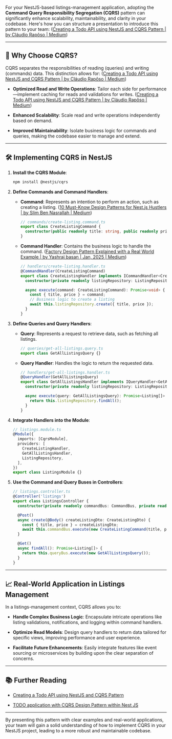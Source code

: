 
For your NestJS-based listings-management application, adopting the **Command Query Responsibility Segregation (CQRS)** pattern can significantly enhance scalability, maintainability, and clarity in your codebase. Here's how you can structure a presentation to introduce this pattern to your team: ([Creating a Todo API using NestJS and CQRS Pattern | by Cláudio Rapôso | Medium](https://engcfraposo.medium.com/creating-a-todo-api-using-nestjs-and-cqrs-pattern-8dd27dec9182?utm_source=chatgpt.com))

---

## 🧠 Why Choose CQRS?

CQRS separates the responsibilities of reading (queries) and writing (commands) data. This distinction allows for: ([Creating a Todo API using NestJS and CQRS Pattern | by Cláudio Rapôso | Medium](https://engcfraposo.medium.com/creating-a-todo-api-using-nestjs-and-cqrs-pattern-8dd27dec9182?utm_source=chatgpt.com))

- **Optimized Read and Write Operations**: Tailor each side for performance—implement caching for reads and validations for writes. ([Creating a Todo API using NestJS and CQRS Pattern | by Cláudio Rapôso | Medium](https://engcfraposo.medium.com/creating-a-todo-api-using-nestjs-and-cqrs-pattern-8dd27dec9182?utm_source=chatgpt.com))
    
- **Enhanced Scalability**: Scale read and write operations independently based on demand.
    
- **Improved Maintainability**: Isolate business logic for commands and queries, making the codebase easier to manage and extend.
    

---

## 🛠️ Implementing CQRS in NestJS

1. **Install the CQRS Module**:
    
    ```bash
    npm install @nestjs/cqrs
    ```
    
2. **Define Commands and Command Handlers**:
    
    - **Command**: Represents an intention to perform an action, such as creating a listing. ([10 Must-Know Design Patterns for Nest.js Hustlers | by Slim Ben Nasrallah | Medium](https://medium.com/%40slimbennasrallah_89177/10-must-know-design-patterns-for-nest-js-hustlers-b25277f5203b?utm_source=chatgpt.com))
        
        ```typescript
        // commands/create-listing.command.ts
        export class CreateListingCommand {
          constructor(public readonly title: string, public readonly price: number) {}
        }
        ```
        
    - **Command Handler**: Contains the business logic to handle the command. ([Factory Design Pattern Explained with a Real World Example | by Yashraj basan | Jan, 2025 | Medium](https://basanyash627.medium.com/factory-design-pattern-simplified-with-a-real-world-node-example-f73352b4a61d?utm_source=chatgpt.com))
        
        ```typescript
        // handlers/create-listing.handler.ts
        @CommandHandler(CreateListingCommand)
        export class CreateListingHandler implements ICommandHandler<CreateListingCommand> {
          constructor(private readonly listingRepository: ListingRepository) {}
        
          async execute(command: CreateListingCommand): Promise<void> {
            const { title, price } = command;
            // Business logic to create a listing
            await this.listingRepository.create({ title, price });
          }
        }
        ```
        
3. **Define Queries and Query Handlers**:
    
    - **Query**: Represents a request to retrieve data, such as fetching all listings.
        
        ```typescript
        // queries/get-all-listings.query.ts
        export class GetAllListingsQuery {}
        ```
        
    - **Query Handler**: Handles the logic to return the requested data.
        
        ```typescript
        // handlers/get-all-listings.handler.ts
        @QueryHandler(GetAllListingsQuery)
        export class GetAllListingsHandler implements IQueryHandler<GetAllListingsQuery> {
          constructor(private readonly listingRepository: ListingRepository) {}
        
          async execute(query: GetAllListingsQuery): Promise<Listing[]> {
            return this.listingRepository.findAll();
          }
        }
        ```
        
4. **Integrate Handlers into the Module**:
    
    ```typescript
    // listings.module.ts
    @Module({
      imports: [CqrsModule],
      providers: [
        CreateListingHandler,
        GetAllListingsHandler,
        ListingRepository,
      ],
    })
    export class ListingsModule {}
    ```
    
5. **Use the Command and Query Buses in Controllers**:
    
    ```typescript
    // listings.controller.ts
    @Controller('listings')
    export class ListingsController {
      constructor(private readonly commandBus: CommandBus, private readonly queryBus: QueryBus) {}
    
      @Post()
      async create(@Body() createListingDto: CreateListingDto) {
        const { title, price } = createListingDto;
        await this.commandBus.execute(new CreateListingCommand(title, price));
      }
    
      @Get()
      async findAll(): Promise<Listing[]> {
        return this.queryBus.execute(new GetAllListingsQuery());
      }
    }
    ```
    

---

## 📈 Real-World Application in Listings Management

In a listings-management context, CQRS allows you to:

- **Handle Complex Business Logic**: Encapsulate intricate operations like listing validations, notifications, and logging within command handlers.
    
- **Optimize Read Models**: Design query handlers to return data tailored for specific views, improving performance and user experience.
    
- **Facilitate Future Enhancements**: Easily integrate features like event sourcing or microservices by building upon the clear separation of concerns.
    

---

## 📚 Further Reading

- [Creating a Todo API using NestJS and CQRS Pattern](https://engcfraposo.medium.com/creating-a-todo-api-using-nestjs-and-cqrs-pattern-8dd27dec9182)
    
- [TODO application with CQRS Design Pattern within Nest JS](https://www.csharp.com/article/todo-application-with-cqrs-design-pattern-within-nest-js/)
    

---

By presenting this pattern with clear examples and real-world applications, your team will gain a solid understanding of how to implement CQRS in your NestJS project, leading to a more robust and maintainable codebase.